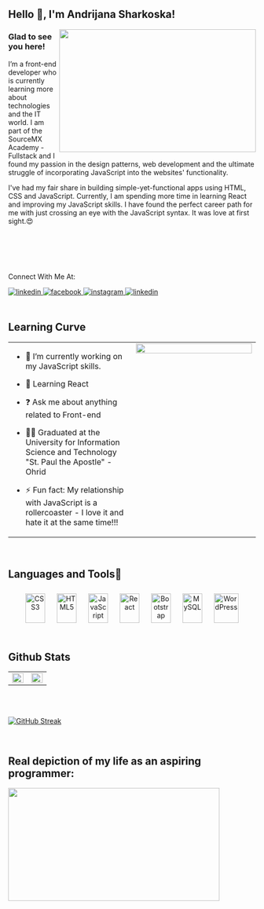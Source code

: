 ## Hello 👋, I'm Andrijana Sharkoska!  
  
<img align='right' src="https://media2.giphy.com/media/RbDKaczqWovIugyJmW/giphy.gif?cid=ecf05e47pe3wzbhcxuqdgolcscfaqknmdnqwihhv7ygfjis9&rid=giphy.gif&ct=g" width="400" height = "250">




### Glad to see you here!  
I’m a front-end developer who is currently learning more about technologies and the IT world. I am part of the SourceMX Academy - Fullstack and I found my passion in the design patterns, web development and the ultimate struggle of incorporating JavaScript into the websites' functionality.

I've had my fair share in building simple-yet-functional apps using HTML, CSS and JavaScript. Currently, I am spending more time in learning React and improving my JavaScript skills. I have found the perfect career path for me with just crossing an eye with the JavaScript syntax. It was love at first sight.😍

<br />  <br /> <br />  <br /> 
  
Connect With Me At: <br />  

<a href="https://www.linkedin.com/in/andrijana-sharkoska-06a835182/" target="_blank">
<img src=https://img.shields.io/badge/linkedin-%231E77B5.svg?&style=for-the-badge&logo=linkedin&logoColor=white alt=linkedin style="margin-bottom: 5px;" />
</a>
<a href="https://www.facebook.com/a.sh9875/" target="_blank">
<img src=https://img.shields.io/badge/facebook-%232E87FB.svg?&style=for-the-badge&logo=facebook&logoColor=white alt=facebook style="margin-bottom: 5px;" />
</a>
<a href="https://www.instagram.com/andrijana.sharkoskaa/" target="_blank">
<img src=https://img.shields.io/badge/instagram-%23000000.svg?&style=for-the-badge&logo=instagram&logoColor=white alt=instagram style="margin-bottom: 5px;" />
</a>  

<a href="https://twitter.com/sharkoska" target="_blank">
<img src=https://img.shields.io/badge/twitter-%231E77B5.svg?&style=for-the-badge&logo=twitter&logoColor=white alt=linkedin style="margin-bottom: 5px;" />
</a>
  
<br />
<br/>  


## Learning Curve  
<table><tr><td valign="top" width="50%">

- 🔭 I’m currently working on my JavaScript skills.
  

- 🌱 Learning React
  

- ❓ Ask me about anything related to Front-end
  
  
- 👩‍🎓 Graduated at the University for Information Science and Technology "St. Paul the Apostle" - Ohrid
  

- ⚡ Fun fact: My relationship with JavaScript is a rollercoaster - I love it and hate it at the same time!!!


</td><td valign="top" width="50%">

<div align="center">
<img src="https://rishavanand.github.io/static/images/greetings.gif" align="center" style="width: 100%" />
</div>  


</td></tr></table>  

<br/>  


## Languages and Tools🙌  
<div align="center">  
 
<img style="margin: 10px" src="https://profilinator.rishav.dev/skills-assets/css3-original-wordmark.svg" alt="CSS3" height="60" width = "40" />  
<img style="margin: 10px" src="https://profilinator.rishav.dev/skills-assets/html5-original-wordmark.svg" alt="HTML5" height="60" width = "40" />  
<img style="margin: 10px" src="https://profilinator.rishav.dev/skills-assets/javascript-original.svg" alt="JavaScript" height="60" width = "40" /> 
<img style="margin: 10px" src="https://profilinator.rishav.dev/skills-assets/react-original-wordmark.svg" alt="React" height="60" width = "40" /> 
<img style="margin: 10px" src="https://profilinator.rishav.dev/skills-assets/bootstrap-plain.svg" alt="Bootstrap" height="60" width = "40"/>  
<img style="margin: 10px" src="https://profilinator.rishav.dev/skills-assets/mysql-original-wordmark.svg" alt="MySQL" height="60" width = "40" />  
<img style="margin: 10px" src="https://profilinator.rishav.dev/skills-assets/wordpress.png" alt="WordPress" height="60" width = "50" />  

</div>  

<br/>  


## Github Stats  
<table><tr><td valign="top" width="50%">

<img src="https://github-readme-stats.vercel.app/api?username=andrijanasharkoskaa&show_icons=true&count_private=true&hide_border=true" align="left" style="width: 100%" />

</td><td valign="top" width="50%">

<img src="https://github-readme-stats.vercel.app/api/top-langs/?username=andrijanasharkoskaa&hide_border=true&layout=compact" align="left" style="width: 100%" />

</td></tr></table>  

<br/>  

  

<br/>  
 
[![GitHub Streak](http://github-readme-streak-stats.herokuapp.com?user=andrijanasharkoskaa&date_format=M%20j%5B%2C%20Y%5D)](https://git.io/streak-stats)  

<br/>  

## Real depiction of my life as an aspiring programmer: 
<img align='center' src="https://media1.giphy.com/media/vrxxqQbyRxYi6scCjT/giphy.gif?cid=ecf05e47pe3wzbhcxuqdgolcscfaqknmdnqwihhv7ygfjis9&rid=giphy.gif&ct=g" width="430" height = "230">


<br />


